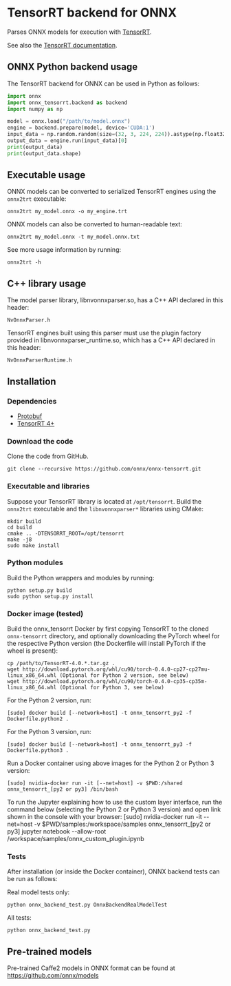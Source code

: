 # TensorRT backend for ONNX

Parses ONNX models for execution with [TensorRT](https://developer.nvidia.com/tensorrt).

See also the [TensorRT documentation](https://docs.nvidia.com/deeplearning/sdk/#inference).

## ONNX Python backend usage

The TensorRT backend for ONNX can be used in Python as follows:

```python
import onnx
import onnx_tensorrt.backend as backend
import numpy as np

model = onnx.load("/path/to/model.onnx")
engine = backend.prepare(model, device='CUDA:1')
input_data = np.random.random(size=(32, 3, 224, 224)).astype(np.float32)
output_data = engine.run(input_data)[0]
print(output_data)
print(output_data.shape)
```

## Executable usage

ONNX models can be converted to serialized TensorRT engines using the `onnx2trt` executable:

    onnx2trt my_model.onnx -o my_engine.trt

ONNX models can also be converted to human-readable text:

    onnx2trt my_model.onnx -t my_model.onnx.txt

See more usage information by running:

    onnx2trt -h

## C++ library usage

The model parser library, libnvonnxparser.so, has a C++ API declared in this header:

    NvOnnxParser.h

TensorRT engines built using this parser must use the plugin factory provided in
libnvonnxparser_runtime.so, which has a C++ API declared in this header:

    NvOnnxParserRuntime.h

## Installation

### Dependencies

 - [Protobuf](https://github.com/google/protobuf/releases)
 - [TensorRT 4+](https://developer.nvidia.com/tensorrt)

### Download the code
Clone the code from GitHub. 

    git clone --recursive https://github.com/onnx/onnx-tensorrt.git

### Executable and libraries

Suppose your TensorRT library is located at `/opt/tensorrt`. Build the `onnx2trt` executable and the `libnvonnxparser*` libraries using CMake:

    mkdir build
    cd build
    cmake .. -DTENSORRT_ROOT=/opt/tensorrt
    make -j8
    sudo make install

### Python modules

Build the Python wrappers and modules by running:

    python setup.py build
    sudo python setup.py install

### Docker image (tested)

Build the onnx_tensorrt Docker by first copying TensorRT to the cloned `onnx-tensorrt` directory, and optionally downloading the PyTorch wheel for the respective Python version (the Dockerfile will install PyTorch if the wheel is present):

    cp /path/to/TensorRT-4.0.*.tar.gz .
    wget http://download.pytorch.org/whl/cu90/torch-0.4.0-cp27-cp27mu-linux_x86_64.whl (Optional for Python 2 version, see below)
    wget http://download.pytorch.org/whl/cu90/torch-0.4.0-cp35-cp35m-linux_x86_64.whl (Optional for Python 3, see below)

For the Python 2 version, run: 
    
    [sudo] docker build [--network=host] -t onnx_tensorrt_py2 -f Dockerfile.python2 .

For the Python 3 version, run:

    [sudo] docker build [--network=host] -t onnx_tensorrt_py3 -f Dockerfile.python3 .


Run a Docker container using above images for the Python 2 or Python 3 version:

    [sudo] nvidia-docker run -it [--net=host] -v $PWD:/shared onnx_tensorrt_[py2 or py3] /bin/bash

To run the Jupyter explaining how to use the custom layer interface, run the command below (selecting the Python 2 or Python 3 version) and open link shown in the console with your browser:
    [sudo] nvidia-docker run -it --net=host -v $PWD/samples:/workspace/samples onnx_tensorrt_[py2 or py3] jupyter notebook --allow-root /workspace/samples/onnx_custom_plugin.ipynb

### Tests

After installation (or inside the Docker container), ONNX backend tests can be run as follows:

Real model tests only:

    python onnx_backend_test.py OnnxBackendRealModelTest

All tests:

    python onnx_backend_test.py

## Pre-trained models

Pre-trained Caffe2 models in ONNX format can be found at https://github.com/onnx/models
